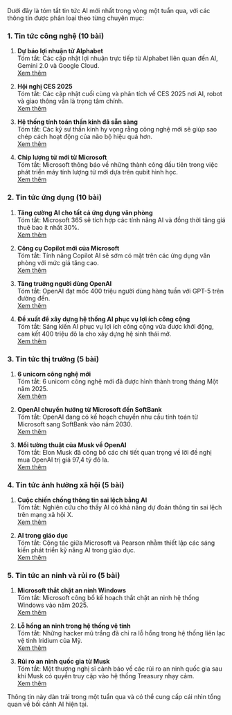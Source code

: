 Dưới đây là tóm tắt tin tức AI mới nhất trong vòng một tuần qua, với các thông tin được phân loại theo từng chuyên mục:

### 1. Tin tức công nghệ (10 bài)
1. **Dự báo lợi nhuận từ Alphabet**  
   Tóm tắt: Các cập nhật lợi nhuận trực tiếp từ Alphabet liên quan đến AI, Gemini 2.0 và Google Cloud.  
   [Xem thêm](https://techcrunch.com)

2. **Hội nghị CES 2025**  
   Tóm tắt: Các cập nhật cuối cùng và phân tích về CES 2025 nơi AI, robot và giao thông vẫn là trọng tâm chính.  
   [Xem thêm](https://techcrunch.com/storyline/live-updates-ces-2025-the-final-reveals-and-analysis-as-the-event-nears-its-end)

3. **Hệ thống tính toán thần kinh đã sẵn sàng**  
   Tóm tắt: Các kỹ sư thần kinh hy vọng rằng công nghệ mới sẽ giúp sao chép cách hoạt động của não bộ hiệu quả hơn.  
   [Xem thêm](https://spectrum.ieee.org/neuromorphic-computing-2671121824)

4. **Chip lượng tử mới từ Microsoft**  
   Tóm tắt: Microsoft thông báo về những thành công đầu tiên trong việc phát triển máy tính lượng tử mới dựa trên qubit hình học.  
   [Xem thêm](https://www.technologyreview.com/2025/02/19/1112072/a-new-microsoft-chip-could-lead-to-more-stable-quantum-computers/)

### 2. Tin tức ứng dụng (10 bài)
1. **Tăng cường AI cho tất cả ứng dụng văn phòng**  
   Tóm tắt: Microsoft 365 sẽ tích hợp các tính năng AI và đồng thời tăng giá thuê bao ít nhất 30%.  
   [Xem thêm](https://www.zdnet.com/article/its-official-all-your-office-apps-are-getting-ai-and-a-price-increase/)

2. **Công cụ Copilot mới của Microsoft**  
   Tóm tắt: Tính năng Copilot AI sẽ sớm có mặt trên các ứng dụng văn phòng với mức giá tăng cao.  
   [Xem thêm](https://www.zdnet.com/article/microsofts-copilot-ai-is-coming-to-your-office-apps-and-it-wont-come-cheap/)

3. **Tăng trưởng người dùng OpenAI**  
   Tóm tắt: OpenAI đạt mốc 400 triệu người dùng hàng tuần với GPT-5 trên đường đến.  
   [Xem thêm](https://venturebeat.com/ai/openai-chatgpt-explodes-to-400m-weekly-users-with-gpt-5-on-the-way/)

4. **Đề xuất để xây dựng hệ thống AI phục vụ lợi ích công cộng**  
   Tóm tắt: Sáng kiến AI phục vụ lợi ích công cộng vừa được khởi động, cam kết 400 triệu đô la cho xây dựng hệ sinh thái mở.  
   [Xem thêm](https://techcrunch.com/2025/02/10/google-backed-public-interest-ai-partnership-launches-with-400m-pledged-for-open-ecosystem-building/)

### 3. Tin tức thị trường (5 bài)
1. **6 unicorn công nghệ mới**  
   Tóm tắt: 6 unicorn công nghệ mới đã được hình thành trong tháng Một năm 2025.  
   [Xem thêm](https://techcrunch.com/2025/02/20/6-new-tech-unicorns-were-minted-in-january-2025-so-far/)

2. **OpenAI chuyển hướng từ Microsoft đến SoftBank**  
   Tóm tắt: OpenAI đang có kế hoạch chuyển nhu cầu tính toán từ Microsoft sang SoftBank vào năm 2030.  
   [Xem thêm](https://techcrunch.com/2025/02/21/report-openai-plans-to-shift-compute-needs-from-microsoft-to-softbank/)

3. **Mối tường thuật của Musk về OpenAI**  
   Tóm tắt: Elon Musk đã công bố các chi tiết quan trọng về lời đề nghị mua OpenAI trị giá 97,4 tỷ đô la.  
   [Xem thêm](https://techcrunch.com/2025/02/13/elons-full-offer-letter-to-buy-openai)

### 4. Tin tức ảnh hưởng xã hội (5 bài)
1. **Cuộc chiến chống thông tin sai lệch bằng AI**  
   Tóm tắt: Nghiên cứu cho thấy AI có khả năng dự đoán thông tin sai lệch trên mạng xã hội X.  
   [Xem thêm](https://spectrum.ieee.org/fight-misinformation)

2. **AI trong giáo dục**  
   Tóm tắt: Cộng tác giữa Microsoft và Pearson nhằm thiết lập các sáng kiến phát triển kỹ năng AI trong giáo dục.  
   [Xem thêm](https://zdnet.com/article/microsofts-copilot-ai-is-coming-to-your-office-apps-and-it-wont-come-cheap/)

### 5. Tin tức an ninh và rủi ro (5 bài)
1. **Microsoft thắt chặt an ninh Windows**  
   Tóm tắt: Microsoft công bố kế hoạch thắt chặt an ninh hệ thống Windows vào năm 2025.  
   [Xem thêm](https://www.zdnet.com/article/microsoft-to-tighten-windows-security-dramatically-in-2025-heres-how/)

2. **Lỗ hổng an ninh trong hệ thống vệ tinh**  
   Tóm tắt: Những hacker mũ trắng đã chỉ ra lỗ hổng trong hệ thống liên lạc vệ tinh Iridium của Mỹ.  
   [Xem thêm](https://spectrum.ieee.org/iridium-satellite)

3. **Rủi ro an ninh quốc gia từ Musk**  
   Tóm tắt: Một thượng nghị sĩ cảnh báo về các rủi ro an ninh quốc gia sau khi Musk có quyền truy cập vào hệ thống Treasury nhạy cảm.  
   [Xem thêm](https://techcrunch.com/2025/02/01/senator-warns-of-national-security-risks-after-elon-musks-doge-granted-full-access-to-sensitive-treasury-systems/) 

Thông tin này dàn trải trong một tuần qua và có thể cung cấp cái nhìn tổng quan về bối cảnh AI hiện tại.